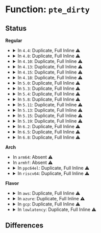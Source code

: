# Function: <code>pte_dirty</code>

## Status
<b>Regular</b>
<ul>
<li>
<details>
<summary>In <code>4.4</code>: Duplicate, Full Inline ⚠️</summary>

**Collision:** Static Duplication

**Inline:** Full

**Transformation:** False

**Instances:**

```
In mm/gup.c (0)
Location: arch/x86/include/asm/pgtable.h:100
Inline: True
```
```
In mm/memory.c (ffffffff811bdb44)
Location: arch/x86/include/asm/pgtable.h:100
Inline: True
Inline callers:
  - mm/memory.c:unmap_page_range
```
```
In mm/mprotect.c (ffffffff811c88e5)
Location: arch/x86/include/asm/pgtable.h:100
Inline: True
Inline callers:
  - mm/mprotect.c:change_protection_range
```
```
In mm/rmap.c (ffffffff811cb1ce)
Location: arch/x86/include/asm/pgtable.h:100
Inline: True
Inline callers:
  - mm/rmap.c:try_to_unmap_one
  - mm/rmap.c:try_to_unmap_one
```
```
In mm/hugetlb.c (0)
Location: arch/x86/include/asm/pgtable.h:100
Inline: True
```
```
In mm/ksm.c (0)
Location: arch/x86/include/asm/pgtable.h:100
Inline: True
```
```
In fs/proc/task_mmu.c (ffffffff81278957)
Location: arch/x86/include/asm/pgtable.h:100
Inline: True
Inline callers:
  - fs/proc/task_mmu.c:smaps_pte_range
```
</details>
</li>
<li>
<details>
<summary>In <code>4.8</code>: Duplicate, Full Inline ⚠️</summary>

**Collision:** Static Duplication

**Inline:** Full

**Transformation:** False

**Instances:**

```
In mm/gup.c (0)
Location: arch/x86/include/asm/pgtable.h:97
Inline: True
```
```
In mm/memory.c (ffffffff811d91b7)
Location: arch/x86/include/asm/pgtable.h:97
Inline: True
Inline callers:
  - mm/memory.c:unmap_page_range
```
```
In mm/mprotect.c (ffffffff811e4ba3)
Location: arch/x86/include/asm/pgtable.h:97
Inline: True
Inline callers:
  - mm/mprotect.c:change_protection_range
```
```
In mm/rmap.c (ffffffff811e8288)
Location: arch/x86/include/asm/pgtable.h:97
Inline: True
Inline callers:
  - mm/rmap.c:try_to_unmap_one
  - mm/rmap.c:try_to_unmap_one
```
```
In mm/madvise.c (0)
Location: arch/x86/include/asm/pgtable.h:97
Inline: True
```
```
In mm/hugetlb.c (0)
Location: arch/x86/include/asm/pgtable.h:97
Inline: True
```
```
In mm/ksm.c (0)
Location: arch/x86/include/asm/pgtable.h:97
Inline: True
```
```
In fs/proc/task_mmu.c (ffffffff812a47fd)
Location: arch/x86/include/asm/pgtable.h:97
Inline: True
Inline callers:
  - fs/proc/task_mmu.c:gather_hugetlb_stats
  - fs/proc/task_mmu.c:gather_pte_stats
```
</details>
</li>
<li>
<details>
<summary>In <code>4.10</code>: Duplicate, Full Inline ⚠️</summary>

**Collision:** Static Duplication

**Inline:** Full

**Transformation:** False

**Instances:**

```
In mm/gup.c (0)
Location: arch/x86/include/asm/pgtable.h:97
Inline: True
```
```
In mm/memory.c (ffffffff811e8639)
Location: arch/x86/include/asm/pgtable.h:97
Inline: True
Inline callers:
  - mm/memory.c:unmap_page_range
```
```
In mm/mprotect.c (ffffffff811f4bcc)
Location: arch/x86/include/asm/pgtable.h:97
Inline: True
Inline callers:
  - mm/mprotect.c:change_protection_range
```
```
In mm/mremap.c (0)
Location: arch/x86/include/asm/pgtable.h:97
Inline: True
```
```
In mm/rmap.c (ffffffff811f96b1)
Location: arch/x86/include/asm/pgtable.h:97
Inline: True
Inline callers:
  - mm/rmap.c:try_to_unmap_one
  - mm/rmap.c:try_to_unmap_one
```
```
In mm/madvise.c (0)
Location: arch/x86/include/asm/pgtable.h:97
Inline: True
```
```
In mm/hugetlb.c (0)
Location: arch/x86/include/asm/pgtable.h:97
Inline: True
```
```
In mm/ksm.c (0)
Location: arch/x86/include/asm/pgtable.h:97
Inline: True
```
```
In fs/dax.c (0)
Location: arch/x86/include/asm/pgtable.h:97
Inline: True
```
```
In fs/proc/task_mmu.c (ffffffff812ba184)
Location: arch/x86/include/asm/pgtable.h:97
Inline: True
Inline callers:
  - fs/proc/task_mmu.c:gather_hugetlb_stats
  - fs/proc/task_mmu.c:gather_pte_stats
```
</details>
</li>
<li>
<details>
<summary>In <code>4.13</code>: Duplicate, Full Inline ⚠️</summary>

**Collision:** Static Duplication

**Inline:** Full

**Transformation:** False

**Instances:**

```
In mm/gup.c (0)
Location: arch/x86/include/asm/pgtable.h:109
Inline: True
```
```
In mm/memory.c (ffffffff811f3765)
Location: arch/x86/include/asm/pgtable.h:109
Inline: True
```
```
In mm/mprotect.c (ffffffff811ffa8b)
Location: arch/x86/include/asm/pgtable.h:109
Inline: True
Inline callers:
  - mm/mprotect.c:change_protection_range
```
```
In mm/mremap.c (0)
Location: arch/x86/include/asm/pgtable.h:109
Inline: True
```
```
In mm/rmap.c (ffffffff812042eb)
Location: arch/x86/include/asm/pgtable.h:109
Inline: True
Inline callers:
  - mm/rmap.c:try_to_unmap_one
  - mm/rmap.c:try_to_unmap_one
```
```
In mm/madvise.c (0)
Location: arch/x86/include/asm/pgtable.h:109
Inline: True
```
```
In mm/hugetlb.c (0)
Location: arch/x86/include/asm/pgtable.h:109
Inline: True
```
```
In mm/ksm.c (0)
Location: arch/x86/include/asm/pgtable.h:109
Inline: True
```
```
In fs/dax.c (0)
Location: arch/x86/include/asm/pgtable.h:109
Inline: True
```
```
In fs/proc/task_mmu.c (ffffffff812c78db)
Location: arch/x86/include/asm/pgtable.h:109
Inline: True
Inline callers:
  - fs/proc/task_mmu.c:gather_hugetlb_stats
  - fs/proc/task_mmu.c:gather_pte_stats
```
</details>
</li>
<li>
<details>
<summary>In <code>4.15</code>: Duplicate, Full Inline ⚠️</summary>

**Collision:** Static Duplication

**Inline:** Full

**Transformation:** False

**Instances:**

```
In mm/gup.c (0)
Location: arch/x86/include/asm/pgtable.h:119
Inline: True
```
```
In mm/memory.c (ffffffff8120b0c1)
Location: arch/x86/include/asm/pgtable.h:119
Inline: True
```
```
In mm/mprotect.c (ffffffff812181c0)
Location: arch/x86/include/asm/pgtable.h:119
Inline: True
Inline callers:
  - mm/mprotect.c:change_protection_range
```
```
In mm/mremap.c (0)
Location: arch/x86/include/asm/pgtable.h:119
Inline: True
```
```
In mm/rmap.c (ffffffff8121d0b3)
Location: arch/x86/include/asm/pgtable.h:119
Inline: True
Inline callers:
  - mm/rmap.c:try_to_unmap_one
  - mm/rmap.c:try_to_unmap_one
  - mm/rmap.c:page_mkclean_one
```
```
In mm/madvise.c (0)
Location: arch/x86/include/asm/pgtable.h:119
Inline: True
```
```
In mm/hugetlb.c (ffffffff81232f33)
Location: arch/x86/include/asm/pgtable.h:119
Inline: True
Inline callers:
  - mm/hugetlb.c:__unmap_hugepage_range
```
```
In mm/ksm.c (0)
Location: arch/x86/include/asm/pgtable.h:119
Inline: True
```
```
In fs/dax.c (ffffffff812ce223)
Location: arch/x86/include/asm/pgtable.h:119
Inline: True
Inline callers:
  - fs/dax.c:dax_writeback_mapping_range
```
```
In fs/proc/task_mmu.c (ffffffff812eb4f9)
Location: arch/x86/include/asm/pgtable.h:119
Inline: True
Inline callers:
  - fs/proc/task_mmu.c:gather_hugetlb_stats
  - fs/proc/task_mmu.c:gather_pte_stats
  - fs/proc/task_mmu.c:smaps_pte_range
```
</details>
</li>
<li>
<details>
<summary>In <code>4.18</code>: Duplicate, Full Inline ⚠️</summary>

**Collision:** Static Duplication

**Inline:** Full

**Transformation:** False

**Instances:**

```
In mm/gup.c (ffffffff812266d2)
Location: arch/x86/include/asm/pgtable.h:119
Inline: True
Inline callers:
  - mm/gup.c:follow_page_pte
  - mm/gup.c:follow_page_pte
```
```
In mm/memory.c (ffffffff8122bebf)
Location: arch/x86/include/asm/pgtable.h:119
Inline: True
```
```
In mm/mprotect.c (ffffffff812392f8)
Location: arch/x86/include/asm/pgtable.h:119
Inline: True
Inline callers:
  - mm/mprotect.c:change_pte_range
```
```
In mm/mremap.c (ffffffff8123ad9d)
Location: arch/x86/include/asm/pgtable.h:119
Inline: True
Inline callers:
  - mm/mremap.c:move_page_tables
```
```
In mm/rmap.c (ffffffff8123efb6)
Location: arch/x86/include/asm/pgtable.h:119
Inline: True
Inline callers:
  - mm/rmap.c:try_to_unmap_one
  - mm/rmap.c:try_to_unmap_one
  - mm/rmap.c:page_mkclean_one
```
```
In mm/madvise.c (0)
Location: arch/x86/include/asm/pgtable.h:119
Inline: True
```
```
In mm/hugetlb.c (ffffffff81255ef4)
Location: arch/x86/include/asm/pgtable.h:119
Inline: True
Inline callers:
  - mm/hugetlb.c:__unmap_hugepage_range
```
```
In mm/ksm.c (ffffffff8126075a)
Location: arch/x86/include/asm/pgtable.h:119
Inline: True
Inline callers:
  - mm/ksm.c:try_to_merge_one_page
```
```
In fs/dax.c (ffffffff812f87f3)
Location: arch/x86/include/asm/pgtable.h:119
Inline: True
Inline callers:
  - fs/dax.c:dax_writeback_mapping_range
```
```
In fs/proc/task_mmu.c (ffffffff8131881a)
Location: arch/x86/include/asm/pgtable.h:119
Inline: True
Inline callers:
  - fs/proc/task_mmu.c:gather_hugetlb_stats
  - fs/proc/task_mmu.c:gather_pte_stats
  - fs/proc/task_mmu.c:smaps_pte_range
```
</details>
</li>
<li>
<details>
<summary>In <code>5.0</code>: Duplicate, Full Inline ⚠️</summary>

**Collision:** Static Duplication

**Inline:** Full

**Transformation:** False

**Instances:**

```
In mm/gup.c (ffffffff8123aa12)
Location: arch/x86/include/asm/pgtable.h:121
Inline: True
Inline callers:
  - mm/gup.c:follow_page_pte
  - mm/gup.c:follow_page_pte
```
```
In mm/memory.c (ffffffff8123f2db)
Location: arch/x86/include/asm/pgtable.h:121
Inline: True
```
```
In mm/mprotect.c (ffffffff8124d897)
Location: arch/x86/include/asm/pgtable.h:121
Inline: True
Inline callers:
  - mm/mprotect.c:change_protection_range
```
```
In mm/rmap.c (ffffffff812535cf)
Location: arch/x86/include/asm/pgtable.h:121
Inline: True
Inline callers:
  - mm/rmap.c:try_to_unmap_one
  - mm/rmap.c:try_to_unmap_one
  - mm/rmap.c:page_mkclean_one
```
```
In mm/madvise.c (0)
Location: arch/x86/include/asm/pgtable.h:121
Inline: True
```
```
In mm/hugetlb.c (ffffffff8126a37b)
Location: arch/x86/include/asm/pgtable.h:121
Inline: True
Inline callers:
  - mm/hugetlb.c:__unmap_hugepage_range
```
```
In mm/ksm.c (ffffffff81274e9e)
Location: arch/x86/include/asm/pgtable.h:121
Inline: True
Inline callers:
  - mm/ksm.c:try_to_merge_one_page
```
```
In fs/dax.c (ffffffff8130c4ec)
Location: arch/x86/include/asm/pgtable.h:121
Inline: True
Inline callers:
  - fs/dax.c:dax_entry_mkclean
```
```
In fs/proc/task_mmu.c (ffffffff8132fa7a)
Location: arch/x86/include/asm/pgtable.h:121
Inline: True
Inline callers:
  - fs/proc/task_mmu.c:gather_hugetlb_stats
  - fs/proc/task_mmu.c:gather_pte_stats
  - fs/proc/task_mmu.c:smaps_pte_range
```
</details>
</li>
<li>
<details>
<summary>In <code>5.3</code>: Duplicate, Full Inline ⚠️</summary>

**Collision:** Static Duplication

**Inline:** Full

**Transformation:** False

**Instances:**

```
In mm/gup.c (ffffffff8124bcc5)
Location: arch/x86/include/asm/pgtable.h:123
Inline: True
Inline callers:
  - mm/gup.c:follow_page_pte
  - mm/gup.c:follow_page_pte
```
```
In mm/memory.c (ffffffff81250c1a)
Location: arch/x86/include/asm/pgtable.h:123
Inline: True
```
```
In mm/mprotect.c (ffffffff8125f899)
Location: arch/x86/include/asm/pgtable.h:123
Inline: True
Inline callers:
  - mm/mprotect.c:change_pte_range
```
```
In mm/rmap.c (ffffffff81265839)
Location: arch/x86/include/asm/pgtable.h:123
Inline: True
Inline callers:
  - mm/rmap.c:try_to_unmap_one
  - mm/rmap.c:try_to_unmap_one
  - mm/rmap.c:page_mkclean_one
```
```
In mm/madvise.c (0)
Location: arch/x86/include/asm/pgtable.h:123
Inline: True
```
```
In mm/hugetlb.c (ffffffff812854a0)
Location: arch/x86/include/asm/pgtable.h:123
Inline: True
Inline callers:
  - mm/hugetlb.c:__unmap_hugepage_range
```
```
In mm/ksm.c (ffffffff8128efcd)
Location: arch/x86/include/asm/pgtable.h:123
Inline: True
```
```
In fs/dax.c (ffffffff81333a2b)
Location: arch/x86/include/asm/pgtable.h:123
Inline: True
Inline callers:
  - fs/dax.c:dax_entry_mkclean
```
```
In fs/proc/task_mmu.c (ffffffff813578da)
Location: arch/x86/include/asm/pgtable.h:123
Inline: True
Inline callers:
  - fs/proc/task_mmu.c:gather_hugetlb_stats
  - fs/proc/task_mmu.c:gather_pte_stats
  - fs/proc/task_mmu.c:smaps_pte_range
```
</details>
</li>
<li>
<details>
<summary>In <code>5.4</code>: Duplicate, Full Inline ⚠️</summary>

**Collision:** Static Duplication

**Inline:** Full

**Transformation:** False

**Instances:**

```
In mm/gup.c (ffffffff8125a1b5)
Location: arch/x86/include/asm/pgtable.h:123
Inline: True
Inline callers:
  - mm/gup.c:follow_page_pte
  - mm/gup.c:follow_page_pte
```
```
In mm/memory.c (ffffffff8125f1fa)
Location: arch/x86/include/asm/pgtable.h:123
Inline: True
```
```
In mm/mprotect.c (ffffffff8126e0a9)
Location: arch/x86/include/asm/pgtable.h:123
Inline: True
Inline callers:
  - mm/mprotect.c:change_pte_range
```
```
In mm/rmap.c (ffffffff8127414e)
Location: arch/x86/include/asm/pgtable.h:123
Inline: True
Inline callers:
  - mm/rmap.c:try_to_unmap_one
  - mm/rmap.c:try_to_unmap_one
  - mm/rmap.c:page_mkclean_one
```
```
In mm/madvise.c (0)
Location: arch/x86/include/asm/pgtable.h:123
Inline: True
```
```
In mm/hugetlb.c (ffffffff81295045)
Location: arch/x86/include/asm/pgtable.h:123
Inline: True
Inline callers:
  - mm/hugetlb.c:__unmap_hugepage_range
```
```
In mm/ksm.c (ffffffff8129ed3c)
Location: arch/x86/include/asm/pgtable.h:123
Inline: True
```
```
In fs/dax.c (ffffffff813475f1)
Location: arch/x86/include/asm/pgtable.h:123
Inline: True
Inline callers:
  - fs/dax.c:dax_entry_mkclean
```
```
In fs/proc/task_mmu.c (ffffffff8136fb0a)
Location: arch/x86/include/asm/pgtable.h:123
Inline: True
Inline callers:
  - fs/proc/task_mmu.c:gather_hugetlb_stats
  - fs/proc/task_mmu.c:gather_pte_stats
  - fs/proc/task_mmu.c:smaps_pte_range
```
</details>
</li>
<li>
<details>
<summary>In <code>5.8</code>: Duplicate, Full Inline ⚠️</summary>

**Collision:** Static Duplication

**Inline:** Full

**Transformation:** False

**Instances:**

```
In mm/gup.c (ffffffff81288464)
Location: arch/x86/include/asm/pgtable.h:125
Inline: True
Inline callers:
  - mm/gup.c:follow_page_pte
  - mm/gup.c:follow_page_pte
```
```
In mm/memory.c (ffffffff8128f5cd)
Location: arch/x86/include/asm/pgtable.h:125
Inline: True
Inline callers:
  - mm/memory.c:zap_pte_range
```
```
In mm/mprotect.c (ffffffff8129e6ca)
Location: arch/x86/include/asm/pgtable.h:125
Inline: True
Inline callers:
  - mm/mprotect.c:change_pte_range
```
```
In mm/rmap.c (ffffffff812a53ce)
Location: arch/x86/include/asm/pgtable.h:125
Inline: True
Inline callers:
  - mm/rmap.c:try_to_unmap_one
  - mm/rmap.c:try_to_unmap_one
  - mm/rmap.c:page_mkclean_one
```
```
In mm/madvise.c (0)
Location: arch/x86/include/asm/pgtable.h:125
Inline: True
```
```
In mm/hugetlb.c (ffffffff812c8631)
Location: arch/x86/include/asm/pgtable.h:125
Inline: True
Inline callers:
  - mm/hugetlb.c:__unmap_hugepage_range
```
```
In mm/ksm.c (ffffffff812d3830)
Location: arch/x86/include/asm/pgtable.h:125
Inline: True
Inline callers:
  - mm/ksm.c:write_protect_page
```
```
In mm/mapping_dirty_helpers.c (ffffffff8130c6a5)
Location: arch/x86/include/asm/pgtable.h:125
Inline: True
Inline callers:
  - mm/mapping_dirty_helpers.c:clean_record_pte
```
```
In fs/dax.c (ffffffff8138d9f8)
Location: arch/x86/include/asm/pgtable.h:125
Inline: True
Inline callers:
  - fs/dax.c:dax_entry_mkclean
```
```
In fs/proc/task_mmu.c (ffffffff813b6faa)
Location: arch/x86/include/asm/pgtable.h:125
Inline: True
Inline callers:
  - fs/proc/task_mmu.c:gather_hugetlb_stats
  - fs/proc/task_mmu.c:gather_pte_stats
```
</details>
</li>
<li>
<details>
<summary>In <code>5.11</code>: Duplicate, Full Inline ⚠️</summary>

**Collision:** Static Duplication

**Inline:** Full

**Transformation:** False

**Instances:**

```
In mm/gup.c (ffffffff81292159)
Location: arch/x86/include/asm/pgtable.h:124
Inline: True
Inline callers:
  - mm/gup.c:follow_page_pte
  - mm/gup.c:follow_page_pte
```
```
In mm/memory.c (ffffffff8129a0da)
Location: arch/x86/include/asm/pgtable.h:124
Inline: True
Inline callers:
  - mm/memory.c:zap_pte_range
```
```
In mm/mprotect.c (ffffffff812a9a8a)
Location: arch/x86/include/asm/pgtable.h:124
Inline: True
Inline callers:
  - mm/mprotect.c:change_pte_range
```
```
In mm/rmap.c (ffffffff812b0862)
Location: arch/x86/include/asm/pgtable.h:124
Inline: True
Inline callers:
  - mm/rmap.c:try_to_unmap_one
  - mm/rmap.c:try_to_unmap_one
  - mm/rmap.c:page_mkclean_one
```
```
In mm/madvise.c (0)
Location: arch/x86/include/asm/pgtable.h:124
Inline: True
```
```
In mm/hugetlb.c (ffffffff812d41bd)
Location: arch/x86/include/asm/pgtable.h:124
Inline: True
Inline callers:
  - mm/hugetlb.c:__unmap_hugepage_range
```
```
In mm/ksm.c (ffffffff812df245)
Location: arch/x86/include/asm/pgtable.h:124
Inline: True
Inline callers:
  - mm/ksm.c:write_protect_page
```
```
In mm/mapping_dirty_helpers.c (ffffffff813185e5)
Location: arch/x86/include/asm/pgtable.h:124
Inline: True
Inline callers:
  - mm/mapping_dirty_helpers.c:clean_record_pte
```
```
In fs/dax.c (ffffffff8139f478)
Location: arch/x86/include/asm/pgtable.h:124
Inline: True
Inline callers:
  - fs/dax.c:dax_entry_mkclean
```
```
In fs/proc/task_mmu.c (ffffffff813c864a)
Location: arch/x86/include/asm/pgtable.h:124
Inline: True
Inline callers:
  - fs/proc/task_mmu.c:gather_hugetlb_stats
  - fs/proc/task_mmu.c:gather_pte_stats
```
</details>
</li>
<li>
<details>
<summary>In <code>5.13</code>: Duplicate, Full Inline ⚠️</summary>

**Collision:** Static Duplication

**Inline:** Full

**Transformation:** False

**Instances:**

```
In mm/gup.c (ffffffff81297dc3)
Location: arch/x86/include/asm/pgtable.h:124
Inline: True
Inline callers:
  - mm/gup.c:follow_page_pte
  - mm/gup.c:follow_page_pte
```
```
In mm/memory.c (ffffffff8129f2fc)
Location: arch/x86/include/asm/pgtable.h:124
Inline: True
Inline callers:
  - mm/memory.c:zap_pte_range
```
```
In mm/mprotect.c (ffffffff812aef15)
Location: arch/x86/include/asm/pgtable.h:124
Inline: True
Inline callers:
  - mm/mprotect.c:change_pte_range
```
```
In mm/rmap.c (ffffffff812b5e8d)
Location: arch/x86/include/asm/pgtable.h:124
Inline: True
Inline callers:
  - mm/rmap.c:try_to_unmap_one
  - mm/rmap.c:try_to_unmap_one
  - mm/rmap.c:page_mkclean_one
```
```
In mm/madvise.c (0)
Location: arch/x86/include/asm/pgtable.h:124
Inline: True
```
```
In mm/hugetlb.c (ffffffff812db09b)
Location: arch/x86/include/asm/pgtable.h:124
Inline: True
Inline callers:
  - mm/hugetlb.c:__unmap_hugepage_range
```
```
In mm/ksm.c (ffffffff812e6a1e)
Location: arch/x86/include/asm/pgtable.h:124
Inline: True
Inline callers:
  - mm/ksm.c:write_protect_page
```
```
In mm/mapping_dirty_helpers.c (ffffffff8131e7d5)
Location: arch/x86/include/asm/pgtable.h:124
Inline: True
Inline callers:
  - mm/mapping_dirty_helpers.c:clean_record_pte
```
```
In fs/dax.c (ffffffff813a61e2)
Location: arch/x86/include/asm/pgtable.h:124
Inline: True
Inline callers:
  - fs/dax.c:dax_entry_mkclean
```
```
In fs/proc/task_mmu.c (ffffffff813cf687)
Location: arch/x86/include/asm/pgtable.h:124
Inline: True
Inline callers:
  - fs/proc/task_mmu.c:gather_hugetlb_stats
  - fs/proc/task_mmu.c:gather_pte_stats
```
</details>
</li>
<li>
<details>
<summary>In <code>5.15</code>: Duplicate, Full Inline ⚠️</summary>

**Collision:** Static Duplication

**Inline:** Full

**Transformation:** False

**Instances:**

```
In mm/gup.c (ffffffff812d8803)
Location: arch/x86/include/asm/pgtable.h:124
Inline: True
Inline callers:
  - mm/gup.c:follow_page_pte
  - mm/gup.c:follow_page_pte
```
```
In mm/memory.c (ffffffff812e0561)
Location: arch/x86/include/asm/pgtable.h:124
Inline: True
Inline callers:
  - mm/memory.c:zap_pte_range
```
```
In mm/mprotect.c (ffffffff812f0705)
Location: arch/x86/include/asm/pgtable.h:124
Inline: True
Inline callers:
  - mm/mprotect.c:change_pte_range
```
```
In mm/rmap.c (ffffffff812f8c68)
Location: arch/x86/include/asm/pgtable.h:124
Inline: True
Inline callers:
  - mm/rmap.c:page_make_device_exclusive_one
  - mm/rmap.c:try_to_migrate_one
  - mm/rmap.c:try_to_unmap_one
  - mm/rmap.c:try_to_unmap_one
  - mm/rmap.c:page_mkclean_one
```
```
In mm/madvise.c (0)
Location: arch/x86/include/asm/pgtable.h:124
Inline: True
```
```
In mm/hugetlb.c (ffffffff81322115)
Location: arch/x86/include/asm/pgtable.h:124
Inline: True
Inline callers:
  - mm/hugetlb.c:__unmap_hugepage_range
```
```
In mm/ksm.c (ffffffff8132e93e)
Location: arch/x86/include/asm/pgtable.h:124
Inline: True
Inline callers:
  - mm/ksm.c:write_protect_page
```
```
In mm/mapping_dirty_helpers.c (ffffffff8136bbb5)
Location: arch/x86/include/asm/pgtable.h:124
Inline: True
Inline callers:
  - mm/mapping_dirty_helpers.c:clean_record_pte
```
```
In fs/dax.c (ffffffff813f5c52)
Location: arch/x86/include/asm/pgtable.h:124
Inline: True
Inline callers:
  - fs/dax.c:dax_entry_mkclean
```
```
In fs/proc/task_mmu.c (ffffffff81420a67)
Location: arch/x86/include/asm/pgtable.h:124
Inline: True
Inline callers:
  - fs/proc/task_mmu.c:gather_hugetlb_stats
  - fs/proc/task_mmu.c:gather_pte_stats
```
</details>
</li>
<li>
<details>
<summary>In <code>5.19</code>: Duplicate, Full Inline ⚠️</summary>

**Collision:** Static Duplication

**Inline:** Full

**Transformation:** False

**Instances:**

```
In mm/gup.c (ffffffff813387c7)
Location: arch/x86/include/asm/pgtable.h:127
Inline: True
Inline callers:
  - mm/gup.c:follow_page_pte
```
```
In mm/memory.c (ffffffff81340c43)
Location: arch/x86/include/asm/pgtable.h:127
Inline: True
Inline callers:
  - mm/memory.c:zap_pte_range
```
```
In mm/mprotect.c (ffffffff81353d15)
Location: arch/x86/include/asm/pgtable.h:127
Inline: True
Inline callers:
  - mm/mprotect.c:change_pte_range
```
```
In mm/rmap.c (ffffffff8135f24d)
Location: arch/x86/include/asm/pgtable.h:127
Inline: True
Inline callers:
  - mm/rmap.c:page_make_device_exclusive_one
  - mm/rmap.c:try_to_migrate_one
  - mm/rmap.c:try_to_unmap_one
  - mm/rmap.c:try_to_unmap_one
```
```
In mm/madvise.c (0)
Location: arch/x86/include/asm/pgtable.h:127
Inline: True
```
```
In mm/hugetlb.c (ffffffff8138f3e5)
Location: arch/x86/include/asm/pgtable.h:127
Inline: True
Inline callers:
  - mm/hugetlb.c:__unmap_hugepage_range
```
```
In mm/ksm.c (ffffffff813a0716)
Location: arch/x86/include/asm/pgtable.h:127
Inline: True
Inline callers:
  - mm/ksm.c:write_protect_page
```
```
In mm/mapping_dirty_helpers.c (ffffffff813e9d65)
Location: arch/x86/include/asm/pgtable.h:127
Inline: True
Inline callers:
  - mm/mapping_dirty_helpers.c:clean_record_pte
```
```
In fs/proc/task_mmu.c (ffffffff8149993e)
Location: arch/x86/include/asm/pgtable.h:127
Inline: True
Inline callers:
  - fs/proc/task_mmu.c:gather_hugetlb_stats
  - fs/proc/task_mmu.c:gather_pte_stats
  - fs/proc/task_mmu.c:smaps_pte_entry
```
</details>
</li>
<li>
<details>
<summary>In <code>6.2</code>: Duplicate, Full Inline ⚠️</summary>

**Collision:** Static Duplication

**Inline:** Full

**Transformation:** False

**Instances:**

```
In mm/vmscan.c (ffffffff813873f8)
Location: arch/x86/include/asm/pgtable.h:127
Inline: True
Inline callers:
  - mm/vmscan.c:lru_gen_look_around
  - mm/vmscan.c:walk_pte_range
```
```
In mm/gup.c (ffffffff813aff80)
Location: arch/x86/include/asm/pgtable.h:127
Inline: True
Inline callers:
  - mm/gup.c:follow_page_pte
```
```
In mm/memory.c (ffffffff813b8bda)
Location: arch/x86/include/asm/pgtable.h:127
Inline: True
Inline callers:
  - mm/memory.c:zap_pte_range
```
```
In mm/mprotect.c (0)
Location: arch/x86/include/asm/pgtable.h:127
Inline: True
```
```
In mm/rmap.c (ffffffff813da105)
Location: arch/x86/include/asm/pgtable.h:127
Inline: True
Inline callers:
  - mm/rmap.c:page_make_device_exclusive_one
  - mm/rmap.c:try_to_migrate_one
  - mm/rmap.c:try_to_migrate_one
  - mm/rmap.c:try_to_unmap_one
  - mm/rmap.c:try_to_unmap_one
```
```
In mm/madvise.c (0)
Location: arch/x86/include/asm/pgtable.h:127
Inline: True
```
```
In mm/hugetlb.c (ffffffff8140fb7a)
Location: arch/x86/include/asm/pgtable.h:127
Inline: True
Inline callers:
  - mm/hugetlb.c:__unmap_hugepage_range
```
```
In mm/ksm.c (ffffffff8141fef9)
Location: arch/x86/include/asm/pgtable.h:127
Inline: True
Inline callers:
  - mm/ksm.c:write_protect_page
```
```
In mm/migrate_device.c (ffffffff81438ecc)
Location: arch/x86/include/asm/pgtable.h:127
Inline: True
Inline callers:
  - mm/migrate_device.c:migrate_vma_collect_pmd
  - mm/migrate_device.c:migrate_vma_collect_pmd
```
```
In mm/mapping_dirty_helpers.c (ffffffff81471de5)
Location: arch/x86/include/asm/pgtable.h:127
Inline: True
Inline callers:
  - mm/mapping_dirty_helpers.c:clean_record_pte
```
```
In fs/proc/task_mmu.c (ffffffff8152db55)
Location: arch/x86/include/asm/pgtable.h:127
Inline: True
Inline callers:
  - fs/proc/task_mmu.c:gather_hugetlb_stats
  - fs/proc/task_mmu.c:gather_pte_stats
  - fs/proc/task_mmu.c:smaps_pte_entry
```
</details>
</li>
<li>
<details>
<summary>In <code>6.5</code>: Duplicate, Full Inline ⚠️</summary>

**Collision:** Static Duplication

**Inline:** Full

**Transformation:** False

**Instances:**

```
In mm/vmscan.c (ffffffff813b7917)
Location: arch/x86/include/asm/pgtable.h:128
Inline: True
Inline callers:
  - mm/vmscan.c:lru_gen_look_around
  - mm/vmscan.c:walk_pte_range
```
```
In mm/gup.c (ffffffff813e45d2)
Location: arch/x86/include/asm/pgtable.h:128
Inline: True
Inline callers:
  - mm/gup.c:follow_page_pte
```
```
In mm/memory.c (ffffffff813ed818)
Location: arch/x86/include/asm/pgtable.h:128
Inline: True
Inline callers:
  - mm/memory.c:zap_pte_range
```
```
In mm/mprotect.c (0)
Location: arch/x86/include/asm/pgtable.h:128
Inline: True
```
```
In mm/rmap.c (ffffffff8140e84b)
Location: arch/x86/include/asm/pgtable.h:128
Inline: True
Inline callers:
  - mm/rmap.c:page_make_device_exclusive_one
  - mm/rmap.c:try_to_migrate_one
  - mm/rmap.c:try_to_migrate_one
  - mm/rmap.c:try_to_unmap_one
  - mm/rmap.c:set_tlb_ubc_flush_pending
```
```
In mm/madvise.c (0)
Location: arch/x86/include/asm/pgtable.h:128
Inline: True
```
```
In mm/hugetlb.c (ffffffff81442f3f)
Location: arch/x86/include/asm/pgtable.h:128
Inline: True
Inline callers:
  - mm/hugetlb.c:__unmap_hugepage_range
```
```
In mm/ksm.c (ffffffff81454b10)
Location: arch/x86/include/asm/pgtable.h:128
Inline: True
Inline callers:
  - mm/ksm.c:write_protect_page
```
```
In mm/migrate_device.c (ffffffff8146f70a)
Location: arch/x86/include/asm/pgtable.h:128
Inline: True
Inline callers:
  - mm/migrate_device.c:migrate_vma_collect_pmd
  - mm/migrate_device.c:migrate_vma_collect_pmd
```
```
In mm/mapping_dirty_helpers.c (ffffffff814a6738)
Location: arch/x86/include/asm/pgtable.h:128
Inline: True
Inline callers:
  - mm/mapping_dirty_helpers.c:clean_record_pte
```
```
In fs/proc/task_mmu.c (ffffffff81565f85)
Location: arch/x86/include/asm/pgtable.h:128
Inline: True
Inline callers:
  - fs/proc/task_mmu.c:gather_hugetlb_stats
  - fs/proc/task_mmu.c:gather_pte_stats
  - fs/proc/task_mmu.c:smaps_pte_entry
```
</details>
</li>
<li>
<details>
<summary>In <code>6.8</code>: Duplicate, Full Inline ⚠️</summary>

**Collision:** Static Duplication

**Inline:** Full

**Transformation:** False

**Instances:**

```
In mm/vmscan.c (ffffffff813e0730)
Location: arch/x86/include/asm/pgtable.h:128
Inline: True
Inline callers:
  - mm/vmscan.c:lru_gen_look_around
  - mm/vmscan.c:walk_pte_range
```
```
In mm/gup.c (ffffffff8140ed6a)
Location: arch/x86/include/asm/pgtable.h:128
Inline: True
Inline callers:
  - mm/gup.c:follow_page_pte
```
```
In mm/memory.c (ffffffff81416856)
Location: arch/x86/include/asm/pgtable.h:128
Inline: True
Inline callers:
  - mm/memory.c:wp_page_copy
  - mm/memory.c:zap_pte_range
  - mm/memory.c:zap_pte_range
```
```
In mm/mprotect.c (ffffffff8142ed8d)
Location: arch/x86/include/asm/pgtable.h:128
Inline: True
Inline callers:
  - mm/mprotect.c:can_change_pte_writable
```
```
In mm/rmap.c (ffffffff8143b061)
Location: arch/x86/include/asm/pgtable.h:128
Inline: True
Inline callers:
  - mm/rmap.c:page_make_device_exclusive_one
  - mm/rmap.c:try_to_migrate_one
  - mm/rmap.c:try_to_migrate_one
  - mm/rmap.c:try_to_unmap_one
```
```
In mm/madvise.c (0)
Location: arch/x86/include/asm/pgtable.h:128
Inline: True
```
```
In mm/hugetlb.c (ffffffff8147d13c)
Location: arch/x86/include/asm/pgtable.h:128
Inline: True
Inline callers:
  - mm/hugetlb.c:__unmap_hugepage_range
```
```
In mm/ksm.c (ffffffff8148fcfc)
Location: arch/x86/include/asm/pgtable.h:128
Inline: True
Inline callers:
  - mm/ksm.c:write_protect_page
  - mm/ksm.c:write_protect_page
  - mm/ksm.c:break_ksm_pmd_entry
```
```
In mm/migrate_device.c (ffffffff8149e344)
Location: arch/x86/include/asm/pgtable.h:128
Inline: True
Inline callers:
  - mm/migrate_device.c:migrate_vma_collect_pmd
  - mm/migrate_device.c:migrate_vma_collect_pmd
```
```
In mm/khugepaged.c (ffffffff814ac5dc)
Location: arch/x86/include/asm/pgtable.h:128
Inline: True
```
```
In mm/mapping_dirty_helpers.c (ffffffff814d779f)
Location: arch/x86/include/asm/pgtable.h:128
Inline: True
Inline callers:
  - mm/mapping_dirty_helpers.c:clean_record_pte
```
```
In fs/proc/task_mmu.c (ffffffff8159df55)
Location: arch/x86/include/asm/pgtable.h:128
Inline: True
Inline callers:
  - fs/proc/task_mmu.c:gather_hugetlb_stats
  - fs/proc/task_mmu.c:gather_pte_stats
  - fs/proc/task_mmu.c:smaps_pte_entry
```
</details>
</li>
</ul>
<b>Arch</b>
<ul>
<li>
In <code>arm64</code>: Absent ⚠️
</li>
<li>
In <code>armhf</code>: Absent ⚠️
</li>
<li>
<details>
<summary>In <code>ppc64el</code>: Duplicate, Full Inline ⚠️</summary>

**Collision:** Static Duplication

**Inline:** Full

**Transformation:** False

**Instances:**

```
In arch/powerpc/xmon/xmon.c (c00000000010ae4c)
Location: arch/powerpc/include/asm/book3s/64/pgtable.h:480
Inline: True
Inline callers:
  - arch/powerpc/xmon/xmon.c:format_pte
```
```
In mm/gup.c (c0000000003b6590)
Location: arch/powerpc/include/asm/book3s/64/pgtable.h:480
Inline: True
Inline callers:
  - mm/gup.c:follow_page_pte
  - mm/gup.c:follow_page_pte
```
```
In mm/memory.c (c0000000003beb68)
Location: arch/powerpc/include/asm/book3s/64/pgtable.h:480
Inline: True
Inline callers:
  - mm/memory.c:zap_pte_range
```
```
In mm/mprotect.c (c0000000003d221c)
Location: arch/powerpc/include/asm/book3s/64/pgtable.h:480
Inline: True
Inline callers:
  - mm/mprotect.c:change_protection_range
```
```
In mm/rmap.c (c0000000003d9728)
Location: arch/powerpc/include/asm/book3s/64/pgtable.h:480
Inline: True
Inline callers:
  - mm/rmap.c:try_to_unmap_one
  - mm/rmap.c:page_mkclean_one
  - mm/rmap.c:page_mkclean_one
```
```
In mm/madvise.c (c0000000003f3464)
Location: arch/powerpc/include/asm/book3s/64/pgtable.h:480
Inline: True
Inline callers:
  - mm/madvise.c:madvise_free_pte_range
```
```
In mm/hugetlb.c (c00000000040c838)
Location: arch/powerpc/include/asm/book3s/64/pgtable.h:480
Inline: True
Inline callers:
  - mm/hugetlb.c:__unmap_hugepage_range
```
```
In mm/ksm.c (c000000000419f0c)
Location: arch/powerpc/include/asm/book3s/64/pgtable.h:480
Inline: True
```
```
In mm/huge_memory.c (c000000000444180)
Location: arch/powerpc/include/asm/book3s/64/pgtable.h:480
Inline: True
Inline callers:
  - mm/huge_memory.c:set_pmd_migration_entry
  - mm/huge_memory.c:__split_huge_pmd_locked
  - mm/huge_memory.c:__split_huge_pmd_locked
  - mm/huge_memory.c:madvise_free_huge_pmd
  - mm/huge_memory.c:follow_trans_huge_pmd
```
```
In fs/dax.c (c000000000512684)
Location: arch/powerpc/include/asm/book3s/64/pgtable.h:480
Inline: True
Inline callers:
  - fs/dax.c:dax_entry_mkclean
  - fs/dax.c:dax_entry_mkclean
```
```
In fs/proc/task_mmu.c (c00000000054c828)
Location: arch/powerpc/include/asm/book3s/64/pgtable.h:480
Inline: True
Inline callers:
  - fs/proc/task_mmu.c:gather_hugetlb_stats
  - fs/proc/task_mmu.c:gather_pte_stats
  - fs/proc/task_mmu.c:gather_pte_stats
  - fs/proc/task_mmu.c:smaps_pte_range
  - fs/proc/task_mmu.c:smaps_pte_range
```
</details>
</li>
<li>
<details>
<summary>In <code>riscv64</code>: Duplicate, Full Inline ⚠️</summary>

**Collision:** Static Duplication

**Inline:** Full

**Transformation:** False

**Instances:**

```
In mm/gup.c (ffffffe0002047a4)
Location: arch/riscv/include/asm/pgtable.h:230
Inline: True
```
```
In mm/memory.c (ffffffe0002076ec)
Location: arch/riscv/include/asm/pgtable.h:230
Inline: True
Inline callers:
  - mm/memory.c:unmap_page_range
```
```
In mm/mprotect.c (ffffffe00021121e)
Location: arch/riscv/include/asm/pgtable.h:230
Inline: True
Inline callers:
  - mm/mprotect.c:change_protection_range
```
```
In mm/rmap.c (ffffffe000213d3c)
Location: arch/riscv/include/asm/pgtable.h:230
Inline: True
Inline callers:
  - mm/rmap.c:try_to_unmap_one
```
```
In mm/madvise.c (0)
Location: arch/riscv/include/asm/pgtable.h:230
Inline: True
```
```
In mm/hugetlb.c (ffffffe00022fdde)
Location: arch/riscv/include/asm/pgtable.h:230
Inline: True
Inline callers:
  - mm/hugetlb.c:__unmap_hugepage_range
```
```
In mm/ksm.c (ffffffe0002346ee)
Location: arch/riscv/include/asm/pgtable.h:230
Inline: True
```
```
In fs/dax.c (0)
Location: arch/riscv/include/asm/pgtable.h:230
Inline: True
```
```
In fs/proc/task_mmu.c (ffffffe0002d3212)
Location: arch/riscv/include/asm/pgtable.h:230
Inline: True
Inline callers:
  - fs/proc/task_mmu.c:smaps_pte_range
```
</details>
</li>
</ul>
<b>Flavor</b>
<ul>
<li>
<details>
<summary>In <code>aws</code>: Duplicate, Full Inline ⚠️</summary>

**Collision:** Static Duplication

**Inline:** Full

**Transformation:** False

**Instances:**

```
In mm/gup.c (ffffffff81252805)
Location: arch/x86/include/asm/pgtable.h:123
Inline: True
Inline callers:
  - mm/gup.c:follow_page_pte
  - mm/gup.c:follow_page_pte
```
```
In mm/memory.c (ffffffff8125784a)
Location: arch/x86/include/asm/pgtable.h:123
Inline: True
```
```
In mm/mprotect.c (ffffffff812666f9)
Location: arch/x86/include/asm/pgtable.h:123
Inline: True
Inline callers:
  - mm/mprotect.c:change_pte_range
```
```
In mm/rmap.c (ffffffff8126c79e)
Location: arch/x86/include/asm/pgtable.h:123
Inline: True
Inline callers:
  - mm/rmap.c:try_to_unmap_one
  - mm/rmap.c:try_to_unmap_one
  - mm/rmap.c:page_mkclean_one
```
```
In mm/madvise.c (0)
Location: arch/x86/include/asm/pgtable.h:123
Inline: True
```
```
In mm/hugetlb.c (ffffffff8128d625)
Location: arch/x86/include/asm/pgtable.h:123
Inline: True
Inline callers:
  - mm/hugetlb.c:__unmap_hugepage_range
```
```
In mm/ksm.c (ffffffff8129731c)
Location: arch/x86/include/asm/pgtable.h:123
Inline: True
```
```
In fs/dax.c (ffffffff8133fbd1)
Location: arch/x86/include/asm/pgtable.h:123
Inline: True
Inline callers:
  - fs/dax.c:dax_entry_mkclean
```
```
In fs/proc/task_mmu.c (ffffffff813680ea)
Location: arch/x86/include/asm/pgtable.h:123
Inline: True
Inline callers:
  - fs/proc/task_mmu.c:gather_hugetlb_stats
  - fs/proc/task_mmu.c:gather_pte_stats
  - fs/proc/task_mmu.c:smaps_pte_range
```
</details>
</li>
<li>
<details>
<summary>In <code>azure</code>: Duplicate, Full Inline ⚠️</summary>

**Collision:** Static Duplication

**Inline:** Full

**Transformation:** False

**Instances:**

```
In mm/gup.c (ffffffff8124566b)
Location: arch/x86/include/asm/pgtable.h:123
Inline: True
Inline callers:
  - mm/gup.c:follow_page_pte
  - mm/gup.c:follow_page_pte
```
```
In mm/memory.c (ffffffff8124a1d1)
Location: arch/x86/include/asm/pgtable.h:123
Inline: True
Inline callers:
  - mm/memory.c:zap_pte_range
```
```
In mm/mprotect.c (ffffffff81258dcb)
Location: arch/x86/include/asm/pgtable.h:123
Inline: True
Inline callers:
  - mm/mprotect.c:change_protection_range
```
```
In mm/rmap.c (ffffffff8125e7f6)
Location: arch/x86/include/asm/pgtable.h:123
Inline: True
Inline callers:
  - mm/rmap.c:try_to_unmap_one
  - mm/rmap.c:try_to_unmap_one
  - mm/rmap.c:page_mkclean_one
```
```
In mm/madvise.c (0)
Location: arch/x86/include/asm/pgtable.h:123
Inline: True
```
```
In mm/hugetlb.c (ffffffff8127f3c8)
Location: arch/x86/include/asm/pgtable.h:123
Inline: True
Inline callers:
  - mm/hugetlb.c:__unmap_hugepage_range
```
```
In mm/ksm.c (ffffffff81288f1e)
Location: arch/x86/include/asm/pgtable.h:123
Inline: True
```
```
In fs/dax.c (ffffffff8133086f)
Location: arch/x86/include/asm/pgtable.h:123
Inline: True
Inline callers:
  - fs/dax.c:dax_entry_mkclean
```
```
In fs/proc/task_mmu.c (ffffffff813589e2)
Location: arch/x86/include/asm/pgtable.h:123
Inline: True
Inline callers:
  - fs/proc/task_mmu.c:gather_hugetlb_stats
  - fs/proc/task_mmu.c:gather_pte_stats
  - fs/proc/task_mmu.c:smaps_pte_range
```
</details>
</li>
<li>
<details>
<summary>In <code>gcp</code>: Duplicate, Full Inline ⚠️</summary>

**Collision:** Static Duplication

**Inline:** Full

**Transformation:** False

**Instances:**

```
In mm/gup.c (ffffffff812505a5)
Location: arch/x86/include/asm/pgtable.h:123
Inline: True
Inline callers:
  - mm/gup.c:follow_page_pte
  - mm/gup.c:follow_page_pte
```
```
In mm/memory.c (ffffffff812555ea)
Location: arch/x86/include/asm/pgtable.h:123
Inline: True
```
```
In mm/mprotect.c (ffffffff81264499)
Location: arch/x86/include/asm/pgtable.h:123
Inline: True
Inline callers:
  - mm/mprotect.c:change_pte_range
```
```
In mm/rmap.c (ffffffff8126a53e)
Location: arch/x86/include/asm/pgtable.h:123
Inline: True
Inline callers:
  - mm/rmap.c:try_to_unmap_one
  - mm/rmap.c:try_to_unmap_one
  - mm/rmap.c:page_mkclean_one
```
```
In mm/madvise.c (0)
Location: arch/x86/include/asm/pgtable.h:123
Inline: True
```
```
In mm/hugetlb.c (ffffffff8128b435)
Location: arch/x86/include/asm/pgtable.h:123
Inline: True
Inline callers:
  - mm/hugetlb.c:__unmap_hugepage_range
```
```
In mm/ksm.c (ffffffff8129512c)
Location: arch/x86/include/asm/pgtable.h:123
Inline: True
```
```
In fs/dax.c (ffffffff8133d6a1)
Location: arch/x86/include/asm/pgtable.h:123
Inline: True
Inline callers:
  - fs/dax.c:dax_entry_mkclean
```
```
In fs/proc/task_mmu.c (ffffffff81365bba)
Location: arch/x86/include/asm/pgtable.h:123
Inline: True
Inline callers:
  - fs/proc/task_mmu.c:gather_hugetlb_stats
  - fs/proc/task_mmu.c:gather_pte_stats
  - fs/proc/task_mmu.c:smaps_pte_range
```
</details>
</li>
<li>
<details>
<summary>In <code>lowlatency</code>: Duplicate, Full Inline ⚠️</summary>

**Collision:** Static Duplication

**Inline:** Full

**Transformation:** False

**Instances:**

```
In mm/gup.c (ffffffff8125ff25)
Location: arch/x86/include/asm/pgtable.h:123
Inline: True
Inline callers:
  - mm/gup.c:follow_page_pte
  - mm/gup.c:follow_page_pte
```
```
In mm/memory.c (ffffffff81265092)
Location: arch/x86/include/asm/pgtable.h:123
Inline: True
```
```
In mm/mprotect.c (ffffffff81273e59)
Location: arch/x86/include/asm/pgtable.h:123
Inline: True
Inline callers:
  - mm/mprotect.c:change_pte_range
```
```
In mm/rmap.c (ffffffff81279ec2)
Location: arch/x86/include/asm/pgtable.h:123
Inline: True
Inline callers:
  - mm/rmap.c:try_to_unmap_one
  - mm/rmap.c:try_to_unmap_one
  - mm/rmap.c:page_mkclean_one
```
```
In mm/madvise.c (0)
Location: arch/x86/include/asm/pgtable.h:123
Inline: True
```
```
In mm/hugetlb.c (ffffffff8129b250)
Location: arch/x86/include/asm/pgtable.h:123
Inline: True
Inline callers:
  - mm/hugetlb.c:__unmap_hugepage_range
```
```
In mm/ksm.c (ffffffff812a4f9b)
Location: arch/x86/include/asm/pgtable.h:123
Inline: True
```
```
In fs/dax.c (ffffffff813505b4)
Location: arch/x86/include/asm/pgtable.h:123
Inline: True
Inline callers:
  - fs/dax.c:dax_entry_mkclean
```
```
In fs/proc/task_mmu.c (ffffffff8137924a)
Location: arch/x86/include/asm/pgtable.h:123
Inline: True
Inline callers:
  - fs/proc/task_mmu.c:gather_hugetlb_stats
  - fs/proc/task_mmu.c:gather_pte_stats
```
</details>
</li>
</ul>

## Differences
